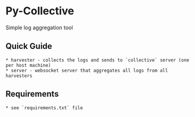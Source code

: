 Py-Collective
=============

Simple log aggregation tool

## Quick Guide
    * harvester - collects the logs and sends to `collective` server (one per host machine)
    * server - websocket server that aggregates all logs from all harvesters


## Requirements
    * see `requirements.txt` file

